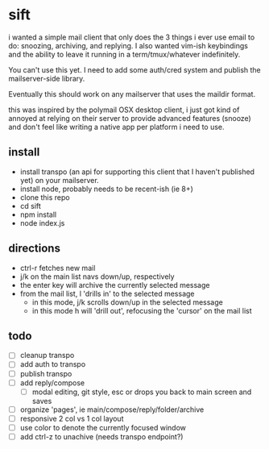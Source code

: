 # sift
i wanted a simple mail client that only does the 3 things i ever use email to do: snoozing, archiving, and replying. I also wanted vim-ish keybindings and the ability to leave it running in a term/tmux/whatever indefinitely.

You can't use this yet. I need to add some auth/cred system and publish the mailserver-side library.

Eventually this should work on any mailserver that uses the maildir format.

this was inspired by the polymail OSX desktop client, i just got kind of annoyed at relying on their server to provide advanced features (snooze) and don't feel like writing a native app per platform i need to use.

## install
- install transpo (an api for supporting this client that I haven't published yet) on your mailserver.
- install node, probably needs to be recent-ish (ie 8+)
- clone this repo
- cd sift
- npm install
- node index.js

## directions
- ctrl-r fetches new mail
- j/k on the main list navs down/up, respectively
- the enter key will archive the currently selected message
- from the mail list, l 'drills in' to the selected message
  - in this mode, j/k scrolls down/up in the selected message
  - in this mode h will 'drill out', refocusing the 'cursor' on the mail list

## todo
- [ ] cleanup transpo
- [ ] add auth to transpo
- [ ] publish transpo
- [ ] add reply/compose
  - [ ] modal editing, git style, esc or drops you back to main screen and saves  
- [ ] organize 'pages', ie main/compose/reply/folder/archive
- [ ] responsive 2 col vs 1 col layout
- [ ] use color to denote the currently focused window
- [ ] add ctrl-z to unachive (needs transpo endpoint?)